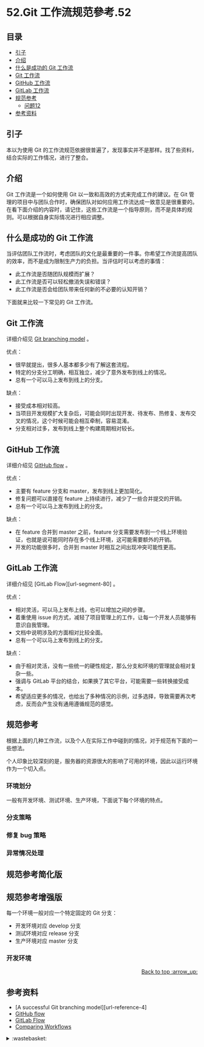 # 52.Git 工作流规范參考.52
## <a name="index"></a> 目录
- [引子](#start)
- [介绍](#style)
- [什么是成功的 Git 工作流](#what)
- [Git 工作流](#git)
- [GitHub 工作流](#github)
- [GitLab 工作流](#gitlab)
- [规范参考](#standard)
  - [问题12](#link)
- [参考资料](#reference)


## <a name="start"></a> 引子
本以为使用 Git 的工作流规范依据很普遍了，发现事实并不是那样。找了些资料，结合实际的工作情况，进行了整合。

## <a name="intro"></a> 介绍
Git 工作流是一个如何使用 Git 以一致和高效的方式来完成工作的建议。在 Git 管理的项目中与团队合作时，确保团队对如何应用工作流达成一致意见是很重要的。在看下面介绍的内容时，请记住，这些工作流是一个指导原则，而不是具体的规则。可以根据自身实际情况进行相应调整。


## <a name="what"></a> 什么是成功的 Git 工作流
当评估团队工作流时，考虑团队的文化是最重要的一件事。你希望工作流提高团队的效率，而不是成为限制生产力的负担。当评估时可以考虑的事情：
- 此工作流是否随团队规模而扩展？
- 此工作流是否可以轻松撤消失误和错误？
- 此工作流是否会给团队带来任何新的不必要的认知开销？

下面就来比较一下常见的 Git 工作流。

## <a name="git"></a> Git 工作流
详细介绍见 [Git branching model][url-segment-68] 。

优点：
- 很早就提出，很多人基本都多少有了解这套流程。
- 特定的分支分工明确，相互独立，减少了意外发布到线上的情况。
- 总有一个可以马上发布到线上的分支。


缺点：
- 接受成本相对较高。
- 当项目开发规模扩大复杂后，可能会同时出现开发、待发布、热修复、发布交叉的情况，这个时候可能会相互牵制，容易混淆。
- 分支相对过多，发布到线上整个构建周期相对较长。


## <a name="github"></a> GitHub 工作流
详细介绍见 [GitHub flow][url-segment-69] 。

优点：
- 主要有 feature 分支和 master，发布到线上更加简化。
- 修复问题可以直接在 feature 上持续进行，减少了一些合并提交的开销。
- 总有一个可以马上发布到线上的分支。


缺点：
- 在 feature 合并到 master 之前，feature 分支需要发布到一个线上环境验证，也就是说可能同时存在多个线上环境，这可能需要额外的开销。
- 开发的功能很多时，合并到 master 时相互之间出现冲突可能性更高。

## <a name="gitlab"></a> GitLab 工作流
详细介绍见 [GitLab Flow][url-segment-80] 。

优点：
- 相对灵活，可以马上发布上线，也可以增加之间的步骤。
- 着重使用 issue 的方式，减轻了项目管理上的工作，让每一个开发人员能够有意识自我管理。
- 文档中说明涉及的方面相对比较全面。
- 总有一个可以马上发布到线上的分支。


缺点：
- 由于相对灵活，没有一些统一的硬性规定，那么分支和环境的管理就会相对复杂一些。
- 强调与 GitLab 平台的结合，如果换了其它平台，可能需要一些转换接受成本。
- 希望适应更多的情况，也给出了多种情况的示例，过多选择，导致需要再次考虑，反而会产生没有通用遵循规范的感觉。

## <a name="standard"></a> 规范参考
根据上面的几种工作流，以及个人在实际工作中碰到的情况，对于规范有下面的一些想法。

个人印象比较深刻的是，服务器的资源很大的影响了可用的环境，因此以运行环境作为一个切入点。

### 环境划分
一般有开发环境、测试环境、生产环境，下面说下每个环境的特点。

### 分支策略

### 修复 bug 策略

### 异常情况处理

## 规范参考简化版

## 规范参考增强版



每一个环境一般对应一个特定固定的 Git 分支：
- 开发环境对应 develop 分支
- 测试环境对应 release 分支
- 生产环境对应 master 分支

### 开发环境


<div align="right"><a href="#index">Back to top :arrow_up:</a></div>

## <a name="reference"></a> 参考资料
- [A successful Git branching model][url-reference-4]
- [GitHub flow][url-article-1]
- [GitLab Flow][url-article-2]
- [Comparing Workflows][url-article-3]

[url-base]:https://xxholic.github.io/blog/draft

[url-article-1]:https://guides.github.com/introduction/flow/index.html
[url-article-2]:https://docs.gitlab.com/ee/topics/gitlab_flow.html
[url-article-3]:https://www.atlassian.com/git/tutorials/comparing-workflows
[url-article-4]:https://nvie.com/posts/a-successful-git-branching-model/

[url-segment-68]:https://github.com/XXHolic/segment/issues/78
[url-segment-69]:https://github.com/XXHolic/segment/issues/79
[url-segment-70]:https://github.com/XXHolic/segment/issues/80

[url-local-1]:./images/52/git-model.png
[url-local-2]:./images/52/centr-decentr.png

<details>
<summary>:wastebasket:</summary>


最近在看[《黑暗的左手》][url-book]，里面关于性的设定很有意思，在书中描述的星球上，是没有性别区分的。下面是书中部分摘录。



![49-poster][url-local-poster]

</details>

[url-book]:https://book.douban.com/subject/26916012/
[url-local-poster]:./images/49/poster.jpg
